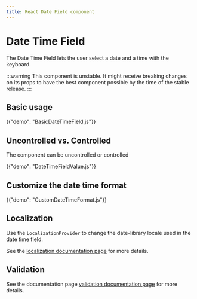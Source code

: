 ```yaml
---
title: React Date Field component
---
```


# Date Time Field

<p class="description">The Date Time Field lets the user select a date and a time with the keyboard.</p>

:::warning
This component is unstable.
It might receive breaking changes on its props to have the best component possible by the time of the stable release.
:::

## Basic usage

{{"demo": "BasicDateTimeField.js"}}

## Uncontrolled vs. Controlled

The component can be uncontrolled or controlled

{{"demo": "DateTimeFieldValue.js"}}

## Customize the date time format

{{"demo": "CustomDateTimeFormat.js"}}

## Localization

Use the `LocalizationProvider` to change the date-library locale used in the date time field.

See the [localization documentation page](/x/react-date-pickers/localization/) for more details.

## Validation

See the documentation page [validation documentation page](/x/react-date-pickers/validation/) for more details.
